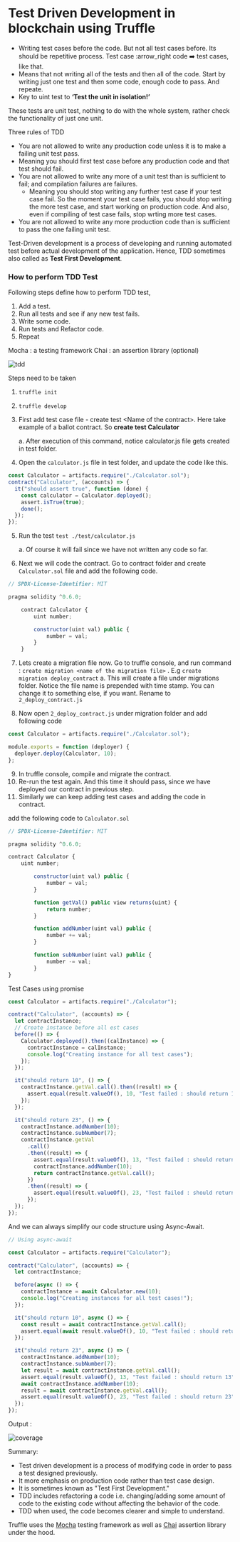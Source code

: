 # Test Driven Development in blockchain using Truffle

- Writing test cases before the code. But not all test cases before. Its should be repetitive process. Test case :arrow_right code :arrow_right: test cases, like that.
- Means that not writing all of the tests and then all of the code. Start by writing just one test and
  then some code, enough code to pass. And repeate.
- Key to uint test to **‘Test the unit in isolation!’**

These tests are unit test, nothing to do with the whole system, rather check the functionality of just one unit.

Three rules of TDD

- You are not allowed to write any production code unless it is to make a failing unit test pass.
- Meaning you should first test case before any production code and that test should fail.
- You are not allowed to write any more of a unit test than is sufficient to fail; and compilation failures are failures.
  - Meaning you should stop writing any further test case if your test case fail. So the moment your test case fails, you should stop writing the more test case, and start working on production code. And also, even if compiling of test case fails, stop wrting more test cases.
- You are not allowed to write any more production code than is sufficient to pass the one failing unit test.

Test-Driven development is a process of developing and running automated test before actual development of the application. Hence, TDD sometimes also called as **Test First Development**.

### How to perform TDD Test

Following steps define how to perform TDD test,

1. Add a test.
2. Run all tests and see if any new test fails.
3. Write some code.
4. Run tests and Refactor code.
5. Repeat

Mocha : a testing framework
Chai : an assertion library (optional)

![tdd](./tdd.png)

Steps need to be taken

1. `truffle init`
2. `truffle develop`
3. First add test case file - create test &lt;Name of the contract&gt;. Here take example of a ballot contract. So **create test Calculator**

   a. After execution of this command, notice calculator.js file gets created in test folder.

4. Open the `calculator.js` file in test folder, and update the code like this.

```js
const Calculator = artifacts.require("./Calculator.sol");
contract("Calculator", (accounts) => {
  it("should assert true", function (done) {
    const calculator = Calculator.deployed();
    assert.isTrue(true);
    done();
  });
});
```

5. Run the test `test ./test/calculator.js`

   a. Of course it will fail since we have not written any code so far.

6. Next we will code the contract. Go to contract folder and create `Calculator.sol` file and add the following code.

```js
// SPDX-License-Identifier: MIT

pragma solidity ^0.6.0;

    contract Calculator {
        uint number;

        constructor(uint val) public {
            number = val;
        }
    }
```

7. Lets create a migration file now. Go to truffle console, and run command : `create migration <name of the migration file>` . E.g `create migration deploy_contract`
   a. This will create a file under migrations folder. Notice the file name is prepended with time stamp. You can change it to something else, if you want. Rename to `2_deploy_contract.js`

8. Now open `2_deploy_contract.js` under migration folder and add following code

```js
const Calculator = artifacts.require("./Calculator.sol");

module.exports = function (deployer) {
  deployer.deploy(Calculator, 10);
};
```

9. In truffle console, compile and migrate the contract.
10. Re-run the test again. And this time it should pass, since we have deployed our contract in previous step.
11. Similarly we can keep adding test cases and adding the code in contract.

add the following code to `Calculator.sol`

```js
// SPDX-License-Identifier: MIT

pragma solidity ^0.6.0;

contract Calculator {
    uint number;

        constructor(uint val) public {
            number = val;
        }

        function getVal() public view returns(uint) {
            return number;
        }

        function addNumber(uint val) public {
            number += val;
        }

        function subNumber(uint val) public {
            number -= val;
        }
}
```

Test Cases using promise

```js
const Calculator = artifacts.require("./Calculator");

contract("Calculator", (accounts) => {
  let contractInstance;
  // Create instance before all est cases
  before(() => {
    Calculator.deployed().then((calInstance) => {
      contractInstance = calInstance;
      console.log("Creating instance for all test cases");
    });
  });

  it("should return 10", () => {
    contractInstance.getVal.call().then((result) => {
      assert.equal(result.valueOf(), 10, "Test failed : should return 10");
    });
  });

  it("should return 23", () => {
    contractInstance.addNumber(10);
    contractInstance.subNumber(7);
    contractInstance.getVal
      .call()
      .then((result) => {
        assert.equal(result.valueOf(), 13, "Test failed : should return 13");
        contractInstance.addNumber(10);
        return contractInstance.getVal.call();
      })
      .then((result) => {
        assert.equal(result.valueOf(), 23, "Test failed : should return 23");
      });
  });
});
```

And we can always simplify our code structure using Async-Await.

```js
// Using async-await

const Calculator = artifacts.require("Calculator");

contract("Calculator", (accounts) => {
  let contractInstance;

  before(async () => {
    contractInstance = await Calculator.new(10);
    console.log("Creating instances for all test cases!");
  });

  it("should return 10", async () => {
    const result = await contractInstance.getVal.call();
    assert.equal(await result.valueOf(), 10, "Test failed : should return 10");
  });

  it("should return 23", async () => {
    contractInstance.addNumber(10);
    contractInstance.subNumber(7);
    let result = await contractInstance.getVal.call();
    assert.equal(result.valueOf(), 13, "Test failed : should return 13");
    await contractInstance.addNumber(10);
    result = await contractInstance.getVal.call();
    assert.equal(result.valueOf(), 23, "Test failed : should return 23");
  });
});
```

Output :

![coverage](./coverage-output.png)

Summary:

- Test driven development is a process of modifying code in order to pass a test designed previously.
- It more emphasis on production code rather than test case design.
- It is sometimes known as &quot;Test First Development.&quot;
- TDD includes refactoring a code i.e. changing/adding some amount of code to
  the existing code without affecting the behavior of the code.
- TDD when used, the code becomes clearer and simple to understand.

Truffle uses the [Mocha](https://mochajs.org/) testing framework as well as [Chai](https://www.chaijs.com/) assertion library under the hood.
